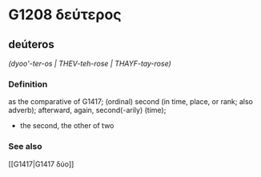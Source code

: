 # G1208 δεύτερος

## deúteros

_(dyoo'-ter-os | THEV-teh-rose | THAYF-tay-rose)_

### Definition

as the comparative of G1417; (ordinal) second (in time, place, or rank; also adverb); afterward, again, second(-arily) (time); 

- the second, the other of two

### See also

[[G1417|G1417 δύο]]
